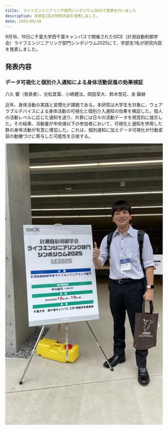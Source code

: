 ```yaml
---
title:  ライフエンジニアリング部門シンポジウム2025で発表を行いました
description: 学部生1名が研究内容を発表しました。
date: 2025/09/19
---
```


9月18、19日に千葉大学西千葉キャンパスで開催されたSICE（計測自動制御学会）ライフエンジニアリング部門シンポジウム2025にて、学部生1名が研究内容を発表しました。

## 発表内容

### データ可視化と個別介入通知による身体活動促進の効果検証

八久 響（発表者）、光松音葉、小嶋健汰、岡田享大、鈴木埜花、金 鎭赫
<br>

近年、身体活動の実践と習慣化が課題である。本研究は大学生を対象に、ウェアラブルデバイスによる身体活動の可視化と個別介入通知の効果を検証した。個人の活動レベルに応じた通知を送り、片群には日々の活動データを視覚的に提示した。その結果、活動量が中央値以下の参加者において、可視化と通知を併用した群の身体活動が有意に増加した。これは、個別通知に加えデータ可視化が行動変容の動機づけに寄与した可能性を示唆する。

![2025le](img/2025le.jpg)
